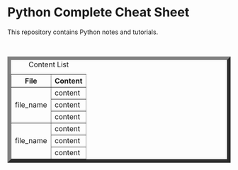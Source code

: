 # Python Complete Cheat Sheet

This repository contains Python notes and tutorials.


<table border="8">
            <caption>Content List</caption>
            <thead>
                <tr>
                    <th><b>File</b></th>
                    <th><b>Content</b></th>
                </tr>
            </thead>
            <tbody>
                <tr>
                    <td rowspan="3">file_name</td>
                    <td>content</td>
                </tr>
                <tr>
                    <td>content</td>
                </tr>
                <tr>
                    <td>content</td>
                </tr> 
                <br>
                <tr>
                    <td rowspan="3">file_name</td>
                    <td>content</td>
                </tr>
                <tr>
                    <td>content</td>
                </tr>
                <tr>
                    <td>content</td>
                </tr> 
            </tbody>
        </table>

